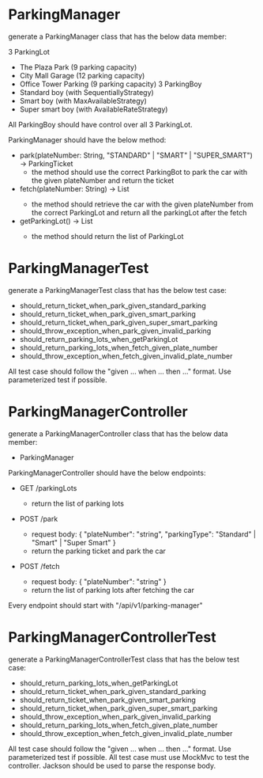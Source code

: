 # ParkingManager

generate a ParkingManager class that has the below data member:

3 ParkingLot 
 - The Plaza Park (9 parking capacity)
 - City Mall Garage (12 parking capacity)
 - Office Tower Parking (9 parking capacity)
3 ParkingBoy
 - Standard boy (with SequentiallyStrategy)
 - Smart boy (with MaxAvailableStrategy)
 - Super smart boy (with AvailableRateStrategy)

All ParkingBoy should have control over all 3 ParkingLot.

ParkingManager should have the below method:
- park(plateNumber: String, "STANDARD" | "SMART" | "SUPER_SMART") -> ParkingTicket
  - the method should use the correct ParkingBot to park the car with the given plateNumber and return the ticket
- fetch(plateNumber: String) -> List<ParkingLot>
  - the method should retrieve the car with the given plateNumber from the correct ParkingLot and return all the parkingLot after the fetch
- getParkingLot() -> List<ParkingLot>
  - the method should return the list of ParkingLot

# ParkingManagerTest

generate a ParkingManagerTest class that has the below test case:

- should_return_ticket_when_park_given_standard_parking
- should_return_ticket_when_park_given_smart_parking
- should_return_ticket_when_park_given_super_smart_parking
- should_throw_exception_when_park_given_invalid_parking
- should_return_parking_lots_when_getParkingLot
- should_return_parking_lots_when_fetch_given_plate_number
- should_throw_exception_when_fetch_given_invalid_plate_number

All test case should follow the "given ... when ... then ..." format. Use parameterized test if possible.

# ParkingManagerController

generate a ParkingManagerController class that has the below data member:

- ParkingManager

ParkingManagerController should have the below endpoints:

- GET /parkingLots
  - return the list of parking lots

- POST /park
  - request body: { "plateNumber": "string", "parkingType": "Standard" | "Smart" | "Super Smart" }
  - return the parking ticket and park the car

- POST /fetch
  - request body: { "plateNumber": "string" }
  - return the list of parking lots after fetching the car

Every endpoint should start with "/api/v1/parking-manager"

# ParkingManagerControllerTest

generate a ParkingManagerControllerTest class that has the below test case:

- should_return_parking_lots_when_getParkingLot
- should_return_ticket_when_park_given_standard_parking
- should_return_ticket_when_park_given_smart_parking
- should_return_ticket_when_park_given_super_smart_parking
- should_throw_exception_when_park_given_invalid_parking
- should_return_parking_lots_when_fetch_given_plate_number
- should_throw_exception_when_fetch_given_invalid_plate_number

All test case should follow the "given ... when ... then ..." format. Use parameterized test if possible.
All test case must use MockMvc to test the controller. Jackson should be used to parse the response body.

